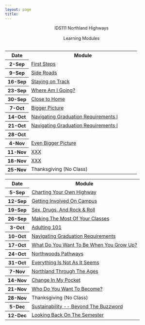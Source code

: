```yaml
---
layout: page
title: 
---
```


<div class="main-explain-area jumbotron">
  <p align="center">IDS111 Northland Highways<br> <br>Learning Modules<br><br></p>
</div>

<table width="100%">
<tr><th width="18%">Date</th><th width="82%">Module</th></tr>

<tr><th>2-Sep</th><td><a href="modules/">First Steps</a></td></tr>
<tr><th>9-Sep</th><td><a href="modules/">Side Roads</a></td></tr>
<tr><th>16-Sep</th><td><a href="modules/">Staying on Track</a></td></tr>
<tr><th>23-Sep</th><td><a href="modules/Careers">Where Am I Going?</a></td></tr>
<tr><th>30-Sep</th><td><a href="modules/">Close to Home</a></td></tr>
<tr><th>7-Oct</th><td><a href="modules/">Bigger Picture</a></td></tr>
<tr><th>14-Oct</th><td><a href="modules/">Navigating Graduation Requirements I</a></td></tr>
<tr><th>21-Oct</th><td><a href="modules/"><a href="modules/Advising">Navigating Graduation Requirements I</a></td></tr>
<tr><th>28-Oct</th><td></a></td></tr>
<tr><th>4-Nov</th><td><a href="modules/">Even Bigger Picture</a></td></tr>
<tr><th>11-Nov</th><td><a href="modules/">XXX</a></td></tr>
<tr><th>18-Nov</th><td><a href="modules/">XXX</a></td></tr>
<tr><th>25-Nov</th><td>Thanksgiving (No Class)</td></tr>
</table>







<table width="100%">
<tr><th width="18%">Date</th><th width="82%">Module</th></tr>

<tr><th>5-Sep</th><td><a href="zzzYearSpecific/F19/zzzMaterials/modules/OwnHighway">Charting Your Own Highway</a></td></tr>
<tr><th>12-Sep</th><td><a href="zzzYearSpecific/F19/zzzMaterials/modules/GetInvolved">Getting Involved On Campus</a></td></tr>
<tr><th>19-Sep</th><td><a href="zzzYearSpecific/F19/zzzMaterials/modules/Health">Sex, Drugs, And Rock & Roll</a></td></tr>
<tr><th>26-Sep</th><td><a href="zzzYearSpecific/F19/zzzMaterials/modules/Academics">Making The Most Of Your Classes</a></td></tr>
<tr><th>3-Oct</th><td><a href="zzzYearSpecific/F19/zzzMaterials/modules/Adulting">Adulting 101</a></td></tr>
<tr><th>10-Oct</th><td><a href="zzzYearSpecific/F19/zzzMaterials/modules/Advising">Navigating Graduation Requirements</a></td></tr>
<tr><th>17-Oct</th><td><a href="zzzYearSpecific/F19/zzzMaterials/modules/Careers">What Do You Want To Be When You Grow Up?</a></td></tr>
<tr><th>24-Oct</th><td><a href="zzzYearSpecific/F19/zzzMaterials/modules/Pathways">Northwoods Pathways</a></td></tr>
<tr><th>31-Oct</th><td><a href="zzzYearSpecific/F19/zzzMaterials/modules/CriticalThinking">Everything Is Not As It Seems</a></td></tr>
<tr><th>7-Nov</th><td><a href="zzzYearSpecific/F19/zzzMaterials/modules/NCHistory">Northland Through The Ages</a></td></tr>
<tr><th>14-Nov</th><td><a href="zzzYearSpecific/F19/zzzMaterials/modules/Finances">Change In My Pocket</a></td></tr>
<tr><th>21-Nov</th><td><a href="zzzYearSpecific/F19/zzzMaterials/modules/Engagement">Who Do You Want To Become?</a></td></tr>
<tr><th>28-Nov</th><td>Thanksgiving (No Class)</td></tr>
<tr><th>5-Dec</th><td><a href="zzzYearSpecific/F19/zzzMaterials/modules/Sustainability">Sustainability -- Beyond The Buzzword</a></td></tr>
<tr><th>12-Dec</th><td><a href="zzzYearSpecific/F19/zzzMaterials/modules/Final">Looking Back On The Semester</a></td></tr>
</table>

<!-- <tr><th>10-Oct</th><td><a href="modules/Diversity">Differences That Make A Difference</a></td></tr>
<tr><th>17-Oct</th><td><a href="modules/Careers">What Do You Want To Be When You Grow Up?</a></td></tr>
 -->
